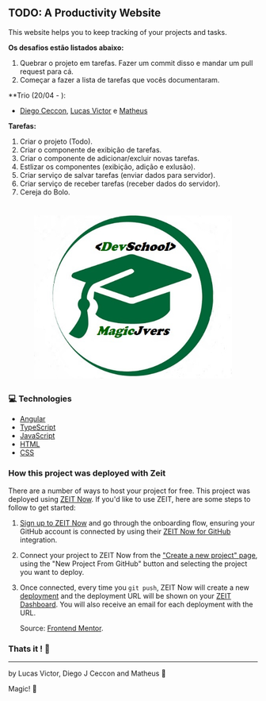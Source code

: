 ## TODO: A Productivity Website

This website helps you to keep tracking of your projects and tasks.

**Os desafios estão listados abaixo:**
1. Quebrar o projeto em tarefas. Fazer um commit disso e mandar um pull request para cá.
2. Começar a fazer a lista de tarefas que vocês documentaram.

**Trio (20/04 - ):

* [Diego Ceccon](https://github.com/Jurfest), [Lucas Victor](https://github.com/programming-man) e [Matheus](https://github.com/OdMatheuS)

**Tarefas:**
1. Criar o projeto (Todo).
2. Criar o componente de exibição de tarefas.
3. Criar o componente de adicionar/excluir novas tarefas.
4. Estlizar os componentes (exibição, adição e exlusão).
5. Criar serviço de salvar tarefas (enviar dados para servidor).
6. Criar serviço de receber tarefas (receber dados do servidor).
7. Cereja do Bolo.

<h1 align="center">
    <img alt="MagicJvers" src="./src/assets/images/MagicJVers.png" width="400px" />
</h1>

### :computer: Technologies

- [Angular](https://angular.io)
- [TypeScript](https://www.typescriptlang.org)
- [JavaScript](https://www.javascript.com)
- [HTML](https://www.w3.org)
- [CSS](https://www.w3.org/Style/CSS/Overview.en.html)
<!-- - [Buzz!](https://buzz.jaysalvat.com) -->

### How this project was deployed with Zeit

There are a number of ways to host your project for free. This project was deployed using [ZEIT Now](http://bit.ly/fem-zeit). If you'd like to use ZEIT, here are some steps to follow to get started:


1. [Sign up to ZEIT Now](http://bit.ly/fem-zeit-signup) and go through the onboarding flow, ensuring your GitHub account is connected by using their [ZEIT Now for GitHub](https://zeit.co/docs/v2/git-integrations/zeit-now-for-github) integration.
2. Connect your project to ZEIT Now from the ["Create a new project" page](https://zeit.co/new), using the "New Project From GitHub" button and selecting the project you want to deploy.
3. Once connected, every time you `git push`, ZEIT Now will create a new [deployment](https://zeit.co/docs/v2/platform/deployments) and the deployment URL will be shown on your [ZEIT Dashboard](https://zeit.co/dashboard). You will also receive an email for each deployment with the URL.

   Source: [Frontend Mentor](https://www.frontendmentor.io).

### Thats it ! :wave:

---

by Lucas Victor, Diego J Ceccon and  Matheus :tada: 

Magic! :dizzy: 